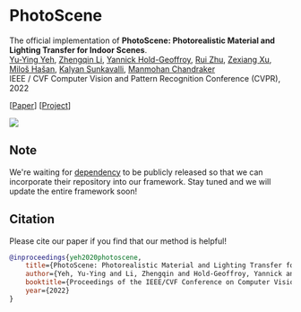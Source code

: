 # PhotoScene

The official implementation of **PhotoScene: Photorealistic Material and Lighting Transfer for Indoor Scenes**.<br/>
[Yu-Ying Yeh](http://yuyingyeh.github.io), [Zhengqin Li](https://sites.google.com/a/eng.ucsd.edu/zhengqinli), [Yannick Hold-Geoffroy](https://yannickhold.com), [Rui Zhu](https://jerrypiglet.github.io), [Zexiang Xu](https://cseweb.ucsd.edu/~zex014), [Miloš Hašan](http://www.miloshasan.net/), [Kalyan Sunkavalli](http://www.kalyans.org/), [Manmohan Chandraker](https://cseweb.ucsd.edu/~mkchandraker/)<br>
IEEE / CVF Computer Vision and Pattern Recognition Conference  (CVPR), 2022 <br>

[[Paper](https://yuyingyeh.github.io/projects/photoscene.html)] [[Project](https://yuyingyeh.github.io/projects/photoscene.html)]

![](https://github.com/yuyingyeh/yuyingyeh.github.io/blob/master/projects/photoscene/teaser.png)

## Note
We're waiting for [dependency](http://match.csail.mit.edu) to be publicly released so that we can incorporate their repository into our framework. Stay tuned and we will update the entire framework soon!

## Citation

Please cite our paper if you find that our method is helpful!

```BibTeX
@inproceedings{yeh2020photoscene,
    title={PhotoScene: Photorealistic Material and Lighting Transfer for Indoor Scenes},
    author={Yeh, Yu-Ying and Li, Zhengqin and Hold-Geoffroy, Yannick and Zhu, Rui and Xu, Zexiang and Hašan, Miloš and Sunkavalli, Kalyan and Chandraker, Manmohan},
    booktitle={Proceedings of the IEEE/CVF Conference on Computer Vision and Pattern Recognition},
    year={2022}
}
```